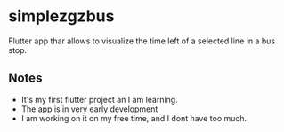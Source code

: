 # simplezgzbus

Flutter app thar allows to visualize the time left of a selected line in a bus stop.

## Notes

- It's my first flutter project an I am learning.
- The app is in very early development
- I am working on it on my free time, and I dont have too much.
